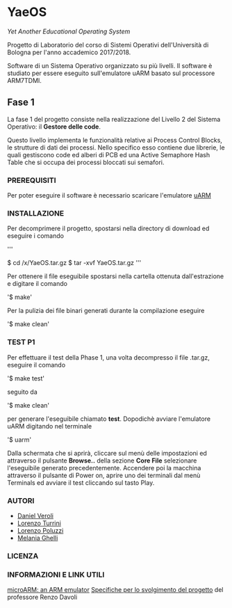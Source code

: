 # YaeOS
*Yet Another Educational Operating System*

Progetto di Laboratorio del corso di Sistemi Operativi dell'Università di Bologna per l'anno accademico 2017/2018. 

Software di un Sistema Operativo organizzato su più livelli. 
Il software è studiato per essere eseguito sull'emulatore uARM basato sul processore ARM7TDMI.

## Fase 1
La fase 1 del progetto consiste nella realizzazione del Livello 2 del Sistema Operativo: il __Gestore delle code__.

Questo livello implementa le funzionalità relative ai Process Control Blocks, le strutture di dati dei processi. Nello specifico esso contiene due librerie, le quali gestiscono code ed alberi di PCB ed una Active Semaphore Hash Table che si occupa dei processi bloccati sui semafori. 


### PREREQUISITI

Per poter eseguire il software è necessario scaricare l'emulatore [uARM](https://github.com/mellotanica/uARM)

### INSTALLAZIONE

Per decomprimere il progetto, spostarsi nella directory di download ed eseguire i comando 

'''

$ cd /x/YaeOS.tar.gz
$ tar -xvf YaeOS.tar.gz
'''

Per ottenere il file eseguibile spostarsi nella cartella ottenuta dall'estrazione e digitare il comando

'$ make'

Per la pulizia dei file binari generati durante la compilazione eseguire 

'$ make clean'

### TEST P1

Per effettuare il test della Phase 1, una volta decompresso il file .tar.gz, eseguire il comando 

'$ make test'

seguito da 

'$ make clean'

per generare l'eseguibile chiamato __test__.
Dopodichè avviare l'emulatore uARM digitando nel terminale

'$ uarm'

Dalla schermata che si aprirà, cliccare sul menù delle impostazioni ed attraverso il pulsante __Browse..__ della sezione __Core File__ selezionare l'eseguibile generato precedentemente.
Accendere poi la macchina attraverso il pulsante di Power on, aprire uno dei terminali dal menù Terminals ed avviare il test cliccando sul tasto Play. 

### AUTORI

- [Daniel Veroli](https://github.com/denzelbass)
- [Lorenzo Turrini](https://github.com/lorenzoturrini)
- [Lorenzo Poluzzi](https://github.com/lorenzopoluzzis)
- [Melania Ghelli](https://github.com/melastone)

### LICENZA

### INFORMAZIONI E LINK UTILI

[microARM: an ARM emulator](http://mellotanica.github.io/uARM/)
[Specifiche per lo svolgimento del progetto](http://www.cs.unibo.it/~renzo/so/progetto.shtml) del professore Renzo Davoli
